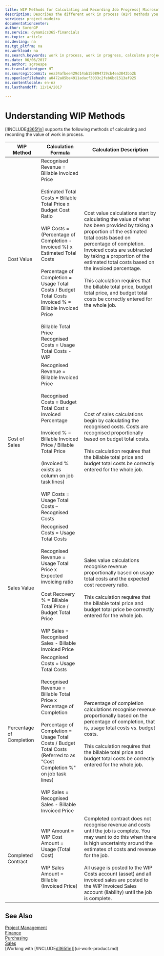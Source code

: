 ```yaml
---
title: WIP Methods for Calculating and Recording Job Progress| Microsoft Docs
description: Describes the different work in process (WIP) methods you can use to post, monitor, and calculate financial information for ongoing jobs that are in progress.
services: project-madeira
documentationcenter: 
author: SorenGP
ms.service: dynamics365-financials
ms.topic: article
ms.devlang: na
ms.tgt_pltfrm: na
ms.workload: na
ms.search.keywords: work in process, work in progress, calculate project WIP
ms.date: 06/06/2017
ms.author: sgroespe
ms.translationtype: HT
ms.sourcegitcommit: eea34afbee429d14ab150894729cb4ea3843bb2b
ms.openlocfilehash: a0472a85be4911adacf3033c2feb6bd1513af925
ms.contentlocale: en-nz
ms.lasthandoff: 12/14/2017

---
```

# <a name="understanding-wip-methods"></a>Understanding WIP Methods
[!INCLUDE[d365fin](includes/d365fin_md.md)] supports the following methods of calculating and recording the value of work in process.

| WIP Method | Calculation Formula | Calculation Description |
| --- | --- | --- |
| Cost Value |Recognised Revenue = Billable Invoiced Price<br /><br /> Estimated Total Costs = Billable Total Price x Budget Cost Ratio<br /><br /> WIP Costs = (Percentage of Completion -Invoiced %) x Estimated Total Costs<br /><br /> Percentage of Completion = Usage Total Costs / Budget Total Costs<br /> Invoiced % = Billable Invoiced Price<br /><br /> Billable Total Price Recognised Costs = Usage Total Costs - WIP |Cost value calculations start by calculating the value of what has been provided by taking a proportion of the estimated total costs based on percentage of completion. Invoiced costs are subtracted by taking a proportion of the estimated total costs based on the invoiced percentage.<br /><br /> This calculation requires that the billable total price, budget total price, and budget total costs be correctly entered for the whole job. |
| Cost of Sales |Recognised Revenue = Billable Invoiced Price<br /><br /> Recognised Costs = Budget Total Cost x Invoiced Percentage<br /><br /> Invoiced % = Billable Invoiced Price / Billable Total Price<br /><br /> (Invoiced % exists as column on job task lines)<br /><br /> WIP Costs = Usage Total Costs – Recognised Costs |Cost of sales calculations begin by calculating the recognised costs. Costs are recognised proportionally based on budget total costs.<br /><br /> This calculation requires that the billable total price and budget total costs be correctly entered for the whole job. |
| Sales Value |Recognised Costs = Usage Total Costs<br /><br /> Recognised Revenue = Usage Total Price x Expected invoicing ratio<br /><br /> Cost Recovery % = Billable Total Price / Budget Total Price<br /><br /> WIP Sales = Recognised Sales - Billable Invoiced Price |Sales value calculations recognise revenue proportionally based on usage total costs and the expected cost recovery ratio.<br /><br /> This calculation requires that the billable total price and budget total price be correctly entered for the whole job. |
| Percentage of Completion |Recognised Costs = Usage Total Costs<br /><br /> Recognised Revenue = Billable Total Price x Percentage of Completion<br /><br /> Percentage of Completion = Usage Total Costs / Budget Total Costs<br /> (Referred to as "Cost Completion %" on job task lines)<br /><br /> WIP Sales = Recognised Sales - Billable Invoiced Price |Percentage of completion calculations recognise revenue proportionally based on the percentage of completion, that is, usage total costs vs. budget costs.<br /><br /> This calculation requires that the billable total price and budget total costs be correctly entered for the whole job. |
| Completed Contract |WIP Amount = WIP Cost Amount = Usage (Total Cost)<br /><br /> WIP Sales Amount = Billable (Invoiced Price) |Completed contract does not recognise revenue and costs until the job is complete. You may want to do this when there is high uncertainty around the estimates of costs and revenue for the job.<br /><br /> All usage is posted to the WIP Costs account (asset) and all invoiced sales are posted to the WIP Invoiced Sales account (liability) until the job is complete. |

## <a name="see-also"></a>See Also
[Project Management](projects-manage-projects.md)  
[Finance](finance.md)  
[Purchasing](purchasing-manage-purchasing.md)         
[Sales](sales-manage-sales.md)      
[Working with [!INCLUDE[d365fin](includes/d365fin_md.md)]](ui-work-product.md)  

